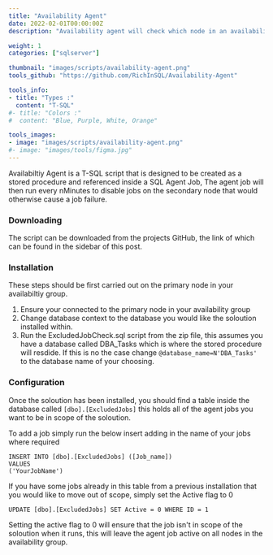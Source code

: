 ```yaml
---
title: "Availability Agent"
date: 2022-02-01T00:00:00Z
description: "Availability agent will check which node in an availability group is master and disable jobs on secondary nodes."

weight: 1
categories: ["sqlserver"]

thumbnail: "images/scripts/availability-agent.png"
tools_github: "https://github.com/RichInSQL/Availability-Agent"

tools_info:
- title: "Types :"
  content: "T-SQL"
#- title: "Colors :"
#  content: "Blue, Purple, White, Orange"

tools_images:
- image: "images/scripts/availability-agent.png"
#- image: "images/tools/figma.jpg"
---
```


Availabiltiy Agent is a T-SQL script that is designed to be created as a stored procedure and referenced inside a SQL Agent Job, 
The agent job will then run every nMinutes to disable jobs on the secondary node that would otherwise cause a job failure.

### Downloading

The script can be downloaded from the projects GitHub, the link of which can be found in the sidebar of this post.

### Installation 

These steps should be first carried out on the primary node in your availabiltiy group.

1. Ensure your connected to the primary node in your availability group
2. Change database context to the database you would like the soloution installed within.
3. Run the ExcludedJobCheck.sql script from the zip file, this assumes you have a database called DBA_Tasks which is where the stored procedure will resdide. If this is no the case change ```@database_name=N'DBA_Tasks'``` to the database name of your choosing. 

### Configuration

Once the soloution has been installed, you should find a table inside the database called ```[dbo].[ExcludedJobs]``` this holds all of the agent jobs you want to be in scope of the soloution. 

To add a job simply run the below insert adding in the name of your jobs where required

```
INSERT INTO [dbo].[ExcludedJobs] ([Job_name])
VALUES
('YourJobName')
```

If you have some jobs already in this table from a previous installation that you would like to move out of scope, simply set the Active flag to 0 

```
UPDATE [dbo].[ExcludedJobs] SET Active = 0 WHERE ID = 1
```

Setting the active flag to 0 will ensure that the job isn't in scope of the soloution when it runs, this will leave the agent job active on all nodes in the availability group.